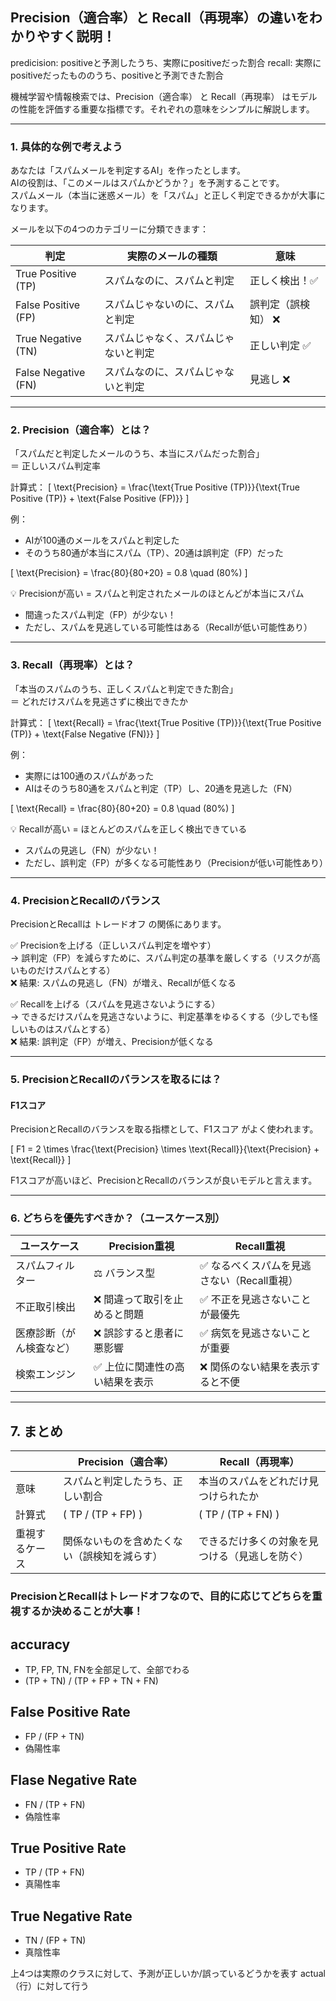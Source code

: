 ## Precision（適合率）と Recall（再現率）の違いをわかりやすく説明！
predicision: positiveと予測したうち、実際にpositiveだった割合
recall: 実際にpositiveだったもののうち、positiveと予測できた割合

機械学習や情報検索では、Precision（適合率） と Recall（再現率） はモデルの性能を評価する重要な指標です。それぞれの意味をシンプルに解説します。

---

### 1. 具体的な例で考えよう
あなたは「スパムメールを判定するAI」を作ったとします。  
AIの役割は、「このメールはスパムかどうか？」を予測することです。  
スパムメール（本当に迷惑メール）を「スパム」と正しく判定できるかが大事になります。

メールを以下の4つのカテゴリーに分類できます：

| 判定  | 実際のメールの種類 | 意味 |
|----------|--------------------|--------|
| True Positive (TP) | スパムなのに、スパムと判定 |  正しく検出！✅ |
| False Positive (FP) | スパムじゃないのに、スパムと判定 |  誤判定（誤検知） ❌ |
| True Negative (TN) | スパムじゃなく、スパムじゃないと判定 | 正しい判定 ✅ |
| False Negative (FN) | スパムなのに、スパムじゃないと判定 | 見逃し ❌ |

---

### 2. Precision（適合率）とは？
「スパムだと判定したメールのうち、本当にスパムだった割合」  
＝ 正しいスパム判定率

計算式：
\[
\text{Precision} = \frac{\text{True Positive (TP)}}{\text{True Positive (TP)} + \text{False Positive (FP)}}
\]

例：
- AIが100通のメールをスパムと判定した
- そのうち80通が本当にスパム（TP）、20通は誤判定（FP）だった

\[
\text{Precision} = \frac{80}{80+20} = 0.8 \quad (80\%)
\]

💡 Precisionが高い = スパムと判定されたメールのほとんどが本当にスパム
- 間違ったスパム判定（FP）が少ない！
- ただし、スパムを見逃している可能性はある（Recallが低い可能性あり）

---

### 3. Recall（再現率）とは？
「本当のスパムのうち、正しくスパムと判定できた割合」  
＝ どれだけスパムを見逃さずに検出できたか

計算式：
\[
\text{Recall} = \frac{\text{True Positive (TP)}}{\text{True Positive (TP)} + \text{False Negative (FN)}}
\]

例：
- 実際には100通のスパムがあった
- AIはそのうち80通をスパムと判定（TP）し、20通を見逃した（FN）

\[
\text{Recall} = \frac{80}{80+20} = 0.8 \quad (80\%)
\]

💡 Recallが高い = ほとんどのスパムを正しく検出できている
- スパムの見逃し（FN）が少ない！
- ただし、誤判定（FP）が多くなる可能性あり（Precisionが低い可能性あり）

---

### 4. PrecisionとRecallのバランス
PrecisionとRecallは トレードオフ の関係にあります。

✅ Precisionを上げる（正しいスパム判定を増やす）  
→ 誤判定（FP）を減らすために、スパム判定の基準を厳しくする（リスクが高いものだけスパムとする）  
❌ 結果: スパムの見逃し（FN）が増え、Recallが低くなる

✅ Recallを上げる（スパムを見逃さないようにする）  
→ できるだけスパムを見逃さないように、判定基準をゆるくする（少しでも怪しいものはスパムとする）  
❌ 結果: 誤判定（FP）が増え、Precisionが低くなる

---

### 5. PrecisionとRecallのバランスを取るには？
#### F1スコア
PrecisionとRecallのバランスを取る指標として、F1スコア がよく使われます。

\[
F1 = 2 \times \frac{\text{Precision} \times \text{Recall}}{\text{Precision} + \text{Recall}}
\]

F1スコアが高いほど、PrecisionとRecallのバランスが良いモデルと言えます。

---

### 6. どちらを優先すべきか？（ユースケース別）
| ユースケース | Precision重視 | Recall重視 |
|---------------|-----------------|-----------------|
| スパムフィルター | ⚖️ バランス型 | ✅ なるべくスパムを見逃さない（Recall重視） |
| 不正取引検出 | ❌ 間違って取引を止めると問題 | ✅ 不正を見逃さないことが最優先 |
| 医療診断（がん検査など） | ❌ 誤診すると患者に悪影響 | ✅ 病気を見逃さないことが重要 |
| 検索エンジン | ✅ 上位に関連性の高い結果を表示 | ❌ 関係のない結果を表示すると不便 |

---

## 7. まとめ
|  | Precision（適合率） | Recall（再現率） |
|---|------------------|----------------|
| 意味 | スパムと判定したうち、正しい割合 | 本当のスパムをどれだけ見つけられたか |
| 計算式 | \( TP / (TP + FP) \) | \( TP / (TP + FN) \) |
| 重視するケース | 関係ないものを含めたくない（誤検知を減らす） | できるだけ多くの対象を見つける（見逃しを防ぐ） |

### PrecisionとRecallはトレードオフなので、目的に応じてどちらを重視するか決めることが大事！


## accuracy
- TP, FP, TN, FNを全部足して、全部でわる
- (TP + TN) / (TP + FP + TN + FN)

## False Positive Rate
- FP / (FP + TN)
- 偽陽性率

## Flase Negative Rate
- FN / (TP + FN)
- 偽陰性率

## True Positive Rate
- TP / (TP + FN)
- 真陽性率

## True Negative Rate
- TN / (FP + TN)
- 真陰性率

上4つは実際のクラスに対して、予測が正しいか/誤っているどうかを表す
actual（行）に対して行う